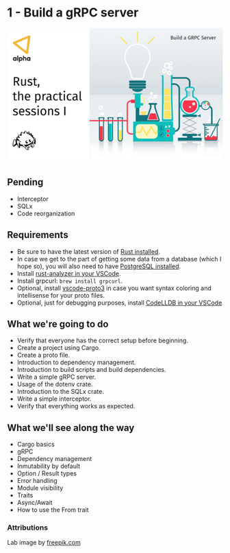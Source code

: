 # 1 - Build a gRPC server

![rust_practical_sessions_01](rust_practical_sessions_1.png)

## Pending

- Interceptor
- SQLx
- Code reorganization

## Requirements

- Be sure to have the latest version of [Rust installed](https://www.rust-lang.org/tools/install).
- In case we get to the part of getting some data from a database (which I hope so), you will also need to have [PostgreSQL installed](https://www.postgresql.org/download/).
- Install [rust-analyzer in your VSCode](https://marketplace.visualstudio.com/items?itemName=matklad.rust-analyzer).
- Install grpcurl: `brew install grpcurl`.
- Optional, install [vscode-proto3](https://marketplace.visualstudio.com/items?itemName=zxh404.vscode-proto3) in case you want syntax coloring and intellisense for your proto files.
- Optional, just for debugging purposes, install [CodeLLDB in your VSCode](https://marketplace.visualstudio.com/items?itemName=vadimcn.vscode-lldb)

## What we're going to do

- Verify that everyone has the correct setup before beginning.
- Create a project using Cargo.
- Create a proto file.
- Introduction to dependency management.
- Introduction to build scripts and build dependencies.
- Write a simple gRPC server.
- Usage of the dotenv crate.
- Introduction to the SQLx crate.
- Write a simple interceptor.
- Verify that everything works as expected.

## What we'll see along the way

- Cargo basics
- gRPC
- Dependency management
- Inmutability by default
- Option / Result types
- Error handling
- Module visibility
- Traits
- Async/Await
- How to use the From trait

### Attributions

Lab image by [freepik.com](https://www.freepik.com/free-photos-vectors/background)
